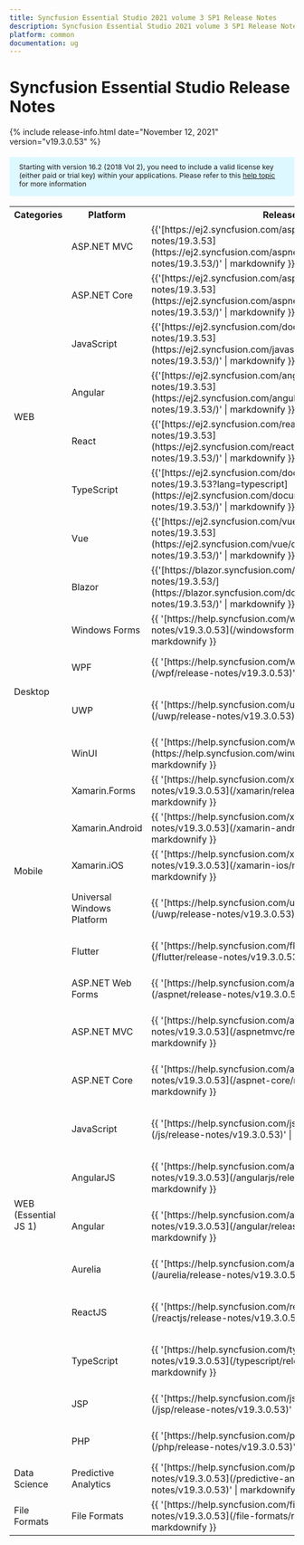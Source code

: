 ```yaml
---
title: Syncfusion Essential Studio 2021 volume 3 SP1 Release Notes  
description: Syncfusion Essential Studio 2021 volume 3 SP1 Release Notes  
platform: common
documentation: ug
---
```


# Syncfusion Essential Studio  Release Notes  

{% include release-info.html date="November 12, 2021"   version="v19.3.0.53" %} 

<style>
#license {
    font-size: .88em!important;
margin-top: 1.5em;     margin-bottom: 1.5em;
    background-color: #def8ff;
    padding: 10px 17px 14px;
}
</style>

<div id="license">
Starting with version 16.2 (2018 Vol 2), you need to include a valid license key (either paid or trial key) within your applications. 
Please refer to this <a href="/common/essential-studio/licensing/license-key">help topic</a> for more information 
</div>



<table>
<tr>
<th>
Categories</th><th>
Platform</th><th>
Release Notes</th><th>
Read Me</th></tr>
<tr>
<td rowspan="8">
WEB 
</td>
<td>
ASP.NET MVC
</td>
<td>{{'[https://ej2.syncfusion.com/aspnetmvc/documentation/release-notes/19.3.53](https://ej2.syncfusion.com/aspnetmvc/documentation/release-notes/19.3.53/)' | markdownify }}
</td>
<td>{{'[http://files2.syncfusion.com/Installs/v19.3.0.53/ReadMe/web/ASPMVC.html](http://files2.syncfusion.com/Installs/v19.3.0.53/ReadMe/web/ASPMVC.html)' | markdownify }}
</td>
</tr>
<tr>
<td>
ASP.NET Core	
</td>
<td>{{'[https://ej2.syncfusion.com/aspnetcore/documentation/release-notes/19.3.53](https://ej2.syncfusion.com/aspnetcore/documentation/release-notes/19.3.53/)' | markdownify }}
</td>
<td>{{'[http://files2.syncfusion.com/Installs/v19.3.0.53/ReadMe/web/ASPNETCORE.html](http://files2.syncfusion.com/Installs/v19.3.0.53/ReadMe/web/ASPNETCORE.html)' | markdownify }}
</td>
</tr>
<tr>
<td>
JavaScript
</td>
<td>{{'[https://ej2.syncfusion.com/documentation/release-notes/19.3.53](https://ej2.syncfusion.com/javascript/documentation/release-notes/19.3.53/)' | markdownify }}
</td>
<td>{{'[http://files2.syncfusion.com/Installs/v19.3.0.53/ReadMe/web/JavaScript.html](http://files2.syncfusion.com/Installs/v19.3.0.53/ReadMe/web/JavaScript.html)' | markdownify }}
</td>
</tr>
<tr>
<td>
Angular
</td>
<td>{{'[https://ej2.syncfusion.com/angular/documentation/release-notes/19.3.53](https://ej2.syncfusion.com/angular/documentation/release-notes/19.3.53/)' | markdownify }}
</td>
<td>{{'[http://files2.syncfusion.com/Installs/v19.3.0.53/ReadMe/web/Angular.html](http://files2.syncfusion.com/Installs/v19.3.0.53/ReadMe/web/Angular.html)' | markdownify }}
</td>
</tr>
<tr>
<td>
React
</td>
<td>{{'[https://ej2.syncfusion.com/react/documentation/release-notes/19.3.53](https://ej2.syncfusion.com/react/documentation/release-notes/19.3.53/)' | markdownify }}
</td>
<td>{{'[http://files2.syncfusion.com/Installs/v19.3.0.53/ReadMe/web/React.html](http://files2.syncfusion.com/Installs/v19.3.0.53/ReadMe/web/React.html)' | markdownify }}
</td>
</tr>
<tr>
<td>
TypeScript
</td>
<td>{{'[https://ej2.syncfusion.com/documentation/release-notes/19.3.53?lang=typescript](https://ej2.syncfusion.com/documentation/release-notes/19.3.53/)' | markdownify }}
</td>
<td>{{'[http://files2.syncfusion.com/Installs/v19.3.0.53/ReadMe/web/TypeScript.html](http://files2.syncfusion.com/Installs/v19.3.0.53/ReadMe/web/TypeScript.html)' | markdownify }}
</td>
</tr>
<tr>
<td>
Vue
</td>
<td>{{'[https://ej2.syncfusion.com/vue/documentation/release-notes/19.3.53](https://ej2.syncfusion.com/vue/documentation/release-notes/19.3.53/)' | markdownify }}
</td>
<td>{{'[http://files2.syncfusion.com/Installs/v19.3.0.53/ReadMe/web/Vue.html](http://files2.syncfusion.com/Installs/v19.3.0.53/ReadMe/web/Vue.html)' | markdownify }}
</td>
</tr>
<tr>
<td>
Blazor
</td>
<td>{{'[https://blazor.syncfusion.com/documentation/release-notes/19.3.53/](https://blazor.syncfusion.com/documentation/release-notes/19.3.53/)' | markdownify }}
</td>
<td>{{'[http://files2.syncfusion.com/Installs/v19.3.0.53/ReadMe/web/Blazor.html](http://files2.syncfusion.com/Installs/v19.3.0.53/ReadMe/web/Blazor.html)' | markdownify }}
</td>
</tr>
<tr>
<td rowspan="4">
Desktop
</td>
<td>
Windows Forms
</td>
<td>{{ '[https://help.syncfusion.com/windowsforms/release-notes/v19.3.0.53](/windowsforms/release-notes/v19.3.0.53)' | markdownify }}
</td>
<td>{{ '[http://files2.syncfusion.com/Installs/v19.3.0.53/ReadMe/WindowsForms.html](http://files2.syncfusion.com/Installs/v19.3.0.53/ReadMe/WindowsForms.html)' | markdownify }}
</td>
</tr>
<tr>
<td>
WPF
</td>
<td>{{ '[https://help.syncfusion.com/wpf/release-notes/v19.3.0.53](/wpf/release-notes/v19.3.0.53)' | markdownify }}
</td>
<td>{{ '[http://files2.syncfusion.com/Installs/v19.3.0.53/ReadMe/WPF.html](http://files2.syncfusion.com/Installs/v19.3.0.53/ReadMe/WPF.html)' | markdownify }}
</td>
</tr>
<tr>
<td>
UWP
</td>
<td>{{ '[https://help.syncfusion.com/uwp/release-notes/v19.3.0.53](/uwp/release-notes/v19.3.0.53)' | markdownify }}
</td>
<td>{{ '[http://files2.syncfusion.com/Installs/v19.3.0.53/ReadMe/UniversalWindows.html](http://files2.syncfusion.com/Installs/v19.3.0.53/ReadMe/UniversalWindows.html)' | markdownify }}
</td>
</tr>
<tr>
<td>
WinUI
</td>
<td>{{ '[https://help.syncfusion.com/winui/release-notes/v19.3.0.53](https://help.syncfusion.com/winui/release-notes/v19.3.0.53)' | markdownify }}
</td>
<td>{{ '[http://files2.syncfusion.com/Installs/v19.3.0.53/ReadMe/WinUI.html](http://files2.syncfusion.com/Installs/v19.3.0.53/ReadMe/WinUI.html)' | markdownify }}
</td>
</tr>
<tr>
<td rowspan="5">
Mobile
</td>
<td>
Xamarin.Forms
</td>
<td>{{ '[https://help.syncfusion.com/xamarin/release-notes/v19.3.0.53](/xamarin/release-notes/v19.3.0.53)' | markdownify }}
</td>
<td>{{ '[http://files2.syncfusion.com/Installs/v19.3.0.53/ReadMe/Xamarin_Forms.html](http://files2.syncfusion.com/Installs/v19.3.0.53/ReadMe/Xamarin_Forms.html)' | markdownify }}
</td>
</tr>
<tr>
<td>
Xamarin.Android
</td>
<td>{{ '[https://help.syncfusion.com/xamarin-android/release-notes/v19.3.0.53](/xamarin-android/release-notes/v19.3.0.53)' | markdownify }}
</td>
<td>{{ '[http://files2.syncfusion.com/Installs/v19.3.0.53/ReadMe/Xamarin_Forms.html](http://files2.syncfusion.com/Installs/v19.3.0.53/ReadMe/Xamarin_Forms.html)' | markdownify }}
</td>
</tr>
<tr>
<td>
Xamarin.iOS
</td>
<td>{{ '[https://help.syncfusion.com/xamarin-ios/release-notes/v19.3.0.53](/xamarin-ios/release-notes/v19.3.0.53)' | markdownify }}
</td>
<td>{{ '[http://files2.syncfusion.com/Installs/v19.3.0.53/ReadMe/Xamarin_Forms.html](http://files2.syncfusion.com/Installs/v19.3.0.53/ReadMe/Xamarin_Forms.html)' | markdownify }}
</td>
</tr>
<tr>
<td>
Universal Windows Platform
</td>
<td>{{ '[https://help.syncfusion.com/uwp/release-notes/v19.3.0.53](/uwp/release-notes/v19.3.0.53)' | markdownify }}
</td>
<td>{{ '[http://files2.syncfusion.com/Installs/v19.3.0.53/ReadMe/UniversalWindows.html](http://files2.syncfusion.com/Installs/v19.3.0.53/ReadMe/UniversalWindows.html)' | markdownify }}
</td>
</tr>
<tr>
<td>
Flutter
</td>
<td>{{ '[https://help.syncfusion.com/flutter/release-notes/v19.3.0.53](/flutter/release-notes/v19.3.0.53)' | markdownify }}
</td>
<td>{{ '[http://files2.syncfusion.com/Installs/v19.3.0.53/ReadMe/Flutter.html](http://files2.syncfusion.com/Installs/v19.3.0.53/ReadMe/Flutter.html)' | markdownify }}
</td>
</tr>
<tr>
<td rowspan="11">
WEB (Essential JS 1)
</td>
<td>
ASP.NET Web Forms
</td>
<td>{{ '[https://help.syncfusion.com/aspnet/release-notes/v19.3.0.53](/aspnet/release-notes/v19.3.0.53)' | markdownify }}
</td>
<td>{{ '[http://files2.syncfusion.com/Installs/v19.3.0.53/ReadMe/essential-js1/ASP.html](http://files2.syncfusion.com/Installs/v19.3.0.53/ReadMe/essential-js1/ASP.html)' | markdownify }}
</td>
</tr>
<tr>
<td>
ASP.NET MVC
</td>
<td>{{ '[https://help.syncfusion.com/aspnetmvc/release-notes/v19.3.0.53](/aspnetmvc/release-notes/v19.3.0.53)' | markdownify }}
</td>
<td>{{ '[http://files2.syncfusion.com/Installs/v19.3.0.53/ReadMe/essential-js1/ASPMVC.html](http://files2.syncfusion.com/Installs/v19.3.0.53/ReadMe/essential-js1/ASPMVC.html)' | markdownify }}
</td>
</tr>
<tr>
<td>
ASP.NET Core
</td>
<td>{{ '[https://help.syncfusion.com/aspnet-core/release-notes/v19.3.0.53](/aspnet-core/release-notes/v19.3.0.53)' | markdownify }}
</td>
<td>
{{ '[http://files2.syncfusion.com/Installs/v19.3.0.53/ReadMe/essential-js1/ASPNETCORE.html](http://files2.syncfusion.com/Installs/v19.3.0.53/ReadMe/essential-js1/ASPNETCORE.html)' | markdownify }}
</td>
</tr>
<tr>
<td>
JavaScript
</td>
<td>{{ '[https://help.syncfusion.com/js/release-notes/v19.3.0.53](/js/release-notes/v19.3.0.53)' | markdownify }}
</td>
<td>{{ '[http://files2.syncfusion.com/Installs/v19.3.0.53/ReadMe/essential-js1/JavaScript.html](http://files2.syncfusion.com/Installs/v19.3.0.53/ReadMe/essential-js1/JavaScript.html)' | markdownify }}
</td>
</tr>
<tr>
<td>
AngularJS
</td>
<td>{{ '[https://help.syncfusion.com/angularjs/release-notes/v19.3.0.53](/angularjs/release-notes/v19.3.0.53)' | markdownify }}
</td>
<td>{{ '[http://files2.syncfusion.com/Installs/v19.3.0.53/ReadMe/essential-js1/AngularJS.html](http://files2.syncfusion.com/Installs/v19.3.0.53/ReadMe/essential-js1/AngularJS.html)' | markdownify }}
</td>
</tr>
<tr>
<td>
Angular
</td>
<td>{{ '[https://help.syncfusion.com/angular/release-notes/v19.3.0.53](/angular/release-notes/v19.3.0.53)' | markdownify }}
</td>
<td>{{ '[http://files2.syncfusion.com/Installs/v19.3.0.53/ReadMe/essential-js1/Angular.html](http://files2.syncfusion.com/Installs/v19.3.0.53/ReadMe/essential-js1/Angular.html)' | markdownify }}
</td>
</tr>
<tr>
<td>
Aurelia
</td>
<td>{{ '[https://help.syncfusion.com/aurelia/release-notes/v19.3.0.53](/aurelia/release-notes/v19.3.0.53)' | markdownify }}
</td>
<td>{{ '[http://files2.syncfusion.com/Installs/v19.3.0.53/ReadMe/essential-js1/Aurelia.html](http://files2.syncfusion.com/Installs/v19.3.0.53/ReadMe/essential-js1/Aurelia.html)' | markdownify }}
</td>
</tr>
<tr>
<td>
ReactJS
</td>
<td>{{ '[https://help.syncfusion.com/reactjs/release-notes/v19.3.0.53](/reactjs/release-notes/v19.3.0.53)' | markdownify }}
</td>
<td>{{ '[http://files2.syncfusion.com/Installs/v19.3.0.53/ReadMe/essential-js1/ReactJS.html](http://files2.syncfusion.com/Installs/v19.3.0.53/ReadMe/essential-js1/ReactJS.html)' | markdownify }}
</td>
</tr>
<tr>
<td>
TypeScript
</td>
<td>{{ '[https://help.syncfusion.com/typescript/release-notes/v19.3.0.53](/typescript/release-notes/v19.3.0.53)' | markdownify }}
</td>
<td>{{ '[http://files2.syncfusion.com/Installs/v19.3.0.53/ReadMe/essential-js1/TypeScript.html](http://files2.syncfusion.com/Installs/v19.3.0.53/ReadMe/essential-js1/TypeScript.html)' | markdownify }}
</td>
</tr>
<tr>
<td>
JSP
</td>
<td>{{ '[https://help.syncfusion.com/jsp/release-notes/v19.3.0.53](/jsp/release-notes/v19.3.0.53)' | markdownify }}
</td>
<td>{{ '[http://files2.syncfusion.com/Installs/v19.3.0.53/ReadMe/essential-js1/JSP.html](http://files2.syncfusion.com/Installs/v19.3.0.53/ReadMe/essential-js1/JSP.html)' | markdownify }}
</td>
</tr>
<tr>
<td>
PHP
</td>
<td>{{ '[https://help.syncfusion.com/php/release-notes/v19.3.0.53](/php/release-notes/v19.3.0.53)' | markdownify }}
</td>
<td>{{ '[http://files2.syncfusion.com/Installs/v19.3.0.53/ReadMe/essential-js1/PHP.html](http://files2.syncfusion.com/Installs/v19.3.0.53/ReadMe/essential-js1/PHP.html)' | markdownify }}
</td>
</tr>
<tr>
<td>
Data Science
</td>
<td>
Predictive Analytics
</td>
<td>{{ '[https://help.syncfusion.com/predictive-analytics/release-notes/v19.3.0.53](/predictive-analytics/release-notes/v19.3.0.53)' | markdownify }}
</td>
<td>
</td>
</tr>
<tr>
<td>
File Formats
</td>
<td>
File Formats
</td>
<td>{{ '[https://help.syncfusion.com/file-formats/release-notes/v19.3.0.53](/file-formats/release-notes/v19.3.0.53)' | markdownify }}
</td>
<td>
</td>
</tr>
</table>